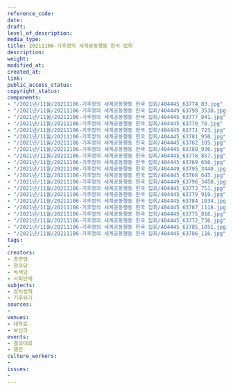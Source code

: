 ```yaml
---
reference_code: 
date: 
draft: 
level_of_description: 
media_type: 
title: 20211106-기후정의 세계공동행동 한국 집회
description: 
weight: 
modified_at: 
created_at: 
link: 
public_access_status: 
copyright_status: 
components:
- "/2021년/11월/20211106-기후정의 세계공동행동 한국 집회/404445_63774_83.jpg"
- "/2021년/11월/20211106-기후정의 세계공동행동 한국 집회/404449_63798_3538.jpg"
- "/2021년/11월/20211106-기후정의 세계공동행동 한국 집회/404445_63777_841.jpg"
- "/2021년/11월/20211106-기후정의 세계공동행동 한국 집회/404445_63770_78.jpg"
- "/2021년/11월/20211106-기후정의 세계공동행동 한국 집회/404445_63771_723.jpg"
- "/2021년/11월/20211106-기후정의 세계공동행동 한국 집회/404445_63781_950.jpg"
- "/2021년/11월/20211106-기후정의 세계공동행동 한국 집회/404445_63782_105.jpg"
- "/2021년/11월/20211106-기후정의 세계공동행동 한국 집회/404445_63780_936.jpg"
- "/2021년/11월/20211106-기후정의 세계공동행동 한국 집회/404445_63778_857.jpg"
- "/2021년/11월/20211106-기후정의 세계공동행동 한국 집회/404445_63769_656.jpg"
- "/2021년/11월/20211106-기후정의 세계공동행동 한국 집회/404449_63795_3440.jpg"
- "/2021년/11월/20211106-기후정의 세계공동행동 한국 집회/404445_63768_645.jpg"
- "/2021년/11월/20211106-기후정의 세계공동행동 한국 집회/404449_63796_3450.jpg"
- "/2021년/11월/20211106-기후정의 세계공동행동 한국 집회/404445_63773_751.jpg"
- "/2021년/11월/20211106-기후정의 세계공동행동 한국 집회/404445_63779_919.jpg"
- "/2021년/11월/20211106-기후정의 세계공동행동 한국 집회/404445_63784_1034.jpg"
- "/2021년/11월/20211106-기후정의 세계공동행동 한국 집회/404445_63787_1118.jpg"
- "/2021년/11월/20211106-기후정의 세계공동행동 한국 집회/404445_63775_816.jpg"
- "/2021년/11월/20211106-기후정의 세계공동행동 한국 집회/404445_63772_736.jpg"
- "/2021년/11월/20211106-기후정의 세계공동행동 한국 집회/404445_63785_1051.jpg"
- "/2021년/11월/20211106-기후정의 세계공동행동 한국 집회/404445_63786_116.jpg"
tags:
- 
creators:
- 총연맹
- 정의당
- 녹색당
- 사회단체
subjects:
- 정치정책
- 기후위기
sources:
- 
venues:
- 대학로
- 보신각
events:
- 결의대회
- 행진
culture_workers:
- 
issues:
- 
---
```

